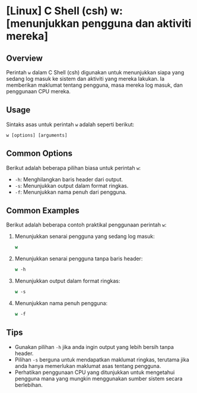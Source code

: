 # [Linux] C Shell (csh) w: [menunjukkan pengguna dan aktiviti mereka]

## Overview
Perintah `w` dalam C Shell (csh) digunakan untuk menunjukkan siapa yang sedang log masuk ke sistem dan aktiviti yang mereka lakukan. Ia memberikan maklumat tentang pengguna, masa mereka log masuk, dan penggunaan CPU mereka.

## Usage
Sintaks asas untuk perintah `w` adalah seperti berikut:

```
w [options] [arguments]
```

## Common Options
Berikut adalah beberapa pilihan biasa untuk perintah `w`:

- `-h`: Menghilangkan baris header dari output.
- `-s`: Menunjukkan output dalam format ringkas.
- `-f`: Menunjukkan nama penuh dari pengguna.

## Common Examples
Berikut adalah beberapa contoh praktikal penggunaan perintah `w`:

1. Menunjukkan senarai pengguna yang sedang log masuk:
   ```csh
   w
   ```

2. Menunjukkan senarai pengguna tanpa baris header:
   ```csh
   w -h
   ```

3. Menunjukkan output dalam format ringkas:
   ```csh
   w -s
   ```

4. Menunjukkan nama penuh pengguna:
   ```csh
   w -f
   ```

## Tips
- Gunakan pilihan `-h` jika anda ingin output yang lebih bersih tanpa header.
- Pilihan `-s` berguna untuk mendapatkan maklumat ringkas, terutama jika anda hanya memerlukan maklumat asas tentang pengguna.
- Perhatikan penggunaan CPU yang ditunjukkan untuk mengetahui pengguna mana yang mungkin menggunakan sumber sistem secara berlebihan.